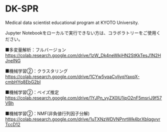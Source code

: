 # DK-SPR
Medical data scientist educational program at KYOTO University.

Jupyter Notebookをローカルで実行できない方は、コラボラトリーをご使用ください。

■多変量解析：フルバージョン　　　　　　　　
https://colab.research.google.com/drive/1zW_Dk4neWkjHN2StKkTesJ1N2HJneING


■機械学習②：クラスタリング　　　　　　　　　　　　　　　　　　　　　　　　　　　　　　　
https://colab.research.google.com/drive/1CYw5yqaCvIjyqYaxqX-cmbHYq8EbG2bI

■機械学習②：ベイズ推定
https://colab.research.google.com/drive/1YJPn_vyZX0lU1ipO2nF5msriJ9f57VBh

■機械学習②：NMF(非負値行列因子分解)　　
https://colab.research.google.com/drive/1uTXNzWDVNPnrtWk4brXbIqgvvrTccD12




